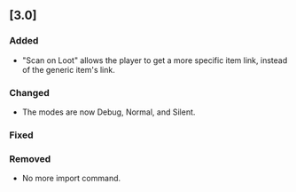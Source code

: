 ## [3.0]
### Added
- "Scan on Loot" allows the player to get a more specific item link, instead of the generic item's link.

### Changed
- The modes are now Debug, Normal, and Silent.

### Fixed

### Removed
- No more import command.